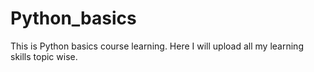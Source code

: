 # Python_basics
This is Python basics course learning. Here I will upload all my learning skills topic wise. 
